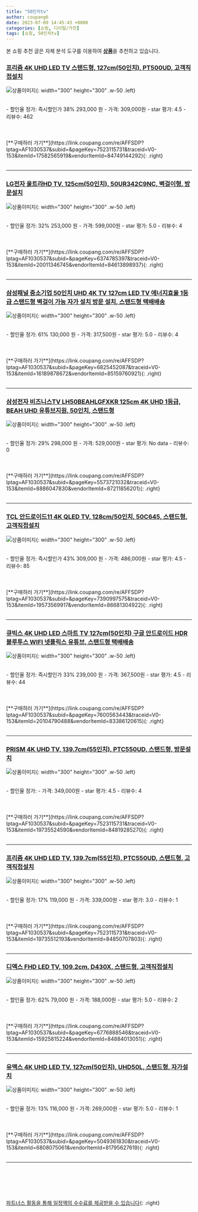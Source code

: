 ```yaml
---
title: "50인치tv"
author: coupang6
date: 2023-07-09 14:45:43 +0800
categories: [쇼핑, 디이털/가전]
tags: [쇼핑, 50인치tv]
---
```


본 쇼핑 추천 글은 자체 분석 도구를 이용하여 [**상품**](https://link.coupang.com/a/bao1ui)을 추천하고 있습니다.

### [프리즘 4K UHD LED TV 스탠드형, 127cm(50인치), PT500UD, 고객직접설치](https://link.coupang.com/re/AFFSDP?lptag=AF1030537&subid=&pageKey=7523115731&traceid=V0-153&itemId=17582565919&vendorItemId=84749144292)

![상품이미지](https://thumbnail9.coupangcdn.com/thumbnails/remote/230x230ex/image/retail/images/378564126354597-eba9251f-c960-46e2-99c3-fc06cfac27ff.jpg){: width="300" height="300" .w-50 .left}


<br>
- 할인율 정가: 즉시할인가 38%  293,000   원
- 가격: 309,000원
- star 평가: 4.5
- 리뷰수: 462
<br>
<br>
<br>
<br>
[**구매하러 가기**](https://link.coupang.com/re/AFFSDP?lptag=AF1030537&subid=&pageKey=7523115731&traceid=V0-153&itemId=17582565919&vendorItemId=84749144292){: .right}
<br>
<br>

---

### [LG전자 울트라HD TV, 125cm(50인치), 50UR342C9NC, 벽걸이형, 방문설치](https://link.coupang.com/re/AFFSDP?lptag=AF1030537&subid=&pageKey=6374785397&traceid=V0-153&itemId=20011346745&vendorItemId=84613898937)

![상품이미지](https://thumbnail8.coupangcdn.com/thumbnails/remote/230x230ex/image/retail/images/7732357312295056-ee774517-f870-4979-9453-e590bf01987f.jpg){: width="300" height="300" .w-50 .left}


<br>
- 할인율 정가: 32%  253,000   원
- 가격: 599,000원
- star 평가: 5.0
- 리뷰수: 4
<br>
<br>
<br>
<br>
[**구매하러 가기**](https://link.coupang.com/re/AFFSDP?lptag=AF1030537&subid=&pageKey=6374785397&traceid=V0-153&itemId=20011346745&vendorItemId=84613898937){: .right}
<br>
<br>

---

### [삼성패널 중소기업 50인치 UHD 4K TV 127cm LED TV 에너지효율 1등급 스탠드형 벽걸이 가능 자가 설치 방문 설치, 스탠드형 택배배송](https://link.coupang.com/re/AFFSDP?lptag=AF1030537&subid=&pageKey=6825452087&traceid=V0-153&itemId=16189878672&vendorItemId=85159760921)

![상품이미지](https://thumbnail9.coupangcdn.com/thumbnails/remote/230x230ex/image/vendor_inventory/ebd9/adb4cb1b3ec66d229197a5a4b46b0108f93dde2e30ae8d1e93ed07f8d3de.jpg){: width="300" height="300" .w-50 .left}


<br>
- 할인율 정가: 61%  130,000   원
- 가격: 317,500원
- star 평가: 5.0
- 리뷰수: 4
<br>
<br>
<br>
<br>
[**구매하러 가기**](https://link.coupang.com/re/AFFSDP?lptag=AF1030537&subid=&pageKey=6825452087&traceid=V0-153&itemId=16189878672&vendorItemId=85159760921){: .right}
<br>
<br>

---

### [삼성전자 비즈니스TV LH50BEAHLGFXKR 125cm 4K UHD 1등급, BEAH UHD 유튜브지원, 50인치, 스탠드형](https://link.coupang.com/re/AFFSDP?lptag=AF1030537&subid=&pageKey=5573721032&traceid=V0-153&itemId=8886047830&vendorItemId=87211856201)

![상품이미지](https://thumbnail10.coupangcdn.com/thumbnails/remote/230x230ex/image/vendor_inventory/006b/02545ba80dfa40f6b33d63306a1fecda335031d558a4a71ec7b4718003fd.jpg){: width="300" height="300" .w-50 .left}


<br>
- 할인율 정가: 29%  298,000   원
- 가격: 529,000원
- star 평가: No data
- 리뷰수: 0
<br>
<br>
<br>
<br>
[**구매하러 가기**](https://link.coupang.com/re/AFFSDP?lptag=AF1030537&subid=&pageKey=5573721032&traceid=V0-153&itemId=8886047830&vendorItemId=87211856201){: .right}
<br>
<br>

---

### [TCL 안드로이드11 4K QLED TV, 128cm/50인치, 50C645, 스탠드형, 고객직접설치](https://link.coupang.com/re/AFFSDP?lptag=AF1030537&subid=&pageKey=7390997575&traceid=V0-153&itemId=19573569917&vendorItemId=86681304922)

![상품이미지](https://thumbnail10.coupangcdn.com/thumbnails/remote/230x230ex/image/retail/images/666317264945096-37386920-eecf-4296-ac63-708a7f579753.jpg){: width="300" height="300" .w-50 .left}


<br>
- 할인율 정가: 즉시할인가 43%  309,000   원
- 가격: 486,000원
- star 평가: 4.5
- 리뷰수: 85
<br>
<br>
<br>
<br>
[**구매하러 가기**](https://link.coupang.com/re/AFFSDP?lptag=AF1030537&subid=&pageKey=7390997575&traceid=V0-153&itemId=19573569917&vendorItemId=86681304922){: .right}
<br>
<br>

---

### [큐빅스 4K UHD LED 스마트 TV 127cm(50인치) 구글 안드로이드 HDR 블루투스 WIFI 넷플릭스 유튜브, 스탠드형 택배배송](https://link.coupang.com/re/AFFSDP?lptag=AF1030537&subid=&pageKey=7600563443&traceid=V0-153&itemId=20104790488&vendorItemId=83386120615)

![상품이미지](https://thumbnail6.coupangcdn.com/thumbnails/remote/230x230ex/image/vendor_inventory/9448/db2edd96ad4f4005621472389baafc581c425ad5058228c7c239641f33b8.jpg){: width="300" height="300" .w-50 .left}


<br>
- 할인율 정가: 즉시할인가 33%  239,000   원
- 가격: 367,500원
- star 평가: 4.5
- 리뷰수: 44
<br>
<br>
<br>
<br>
[**구매하러 가기**](https://link.coupang.com/re/AFFSDP?lptag=AF1030537&subid=&pageKey=7600563443&traceid=V0-153&itemId=20104790488&vendorItemId=83386120615){: .right}
<br>
<br>

---

### [PRISM 4K UHD TV, 139.7cm(55인치), PTC550UD, 스탠드형, 방문설치](https://link.coupang.com/re/AFFSDP?lptag=AF1030537&subid=&pageKey=7523115731&traceid=V0-153&itemId=19735524590&vendorItemId=84819285270)

![상품이미지](https://thumbnail10.coupangcdn.com/thumbnails/remote/230x230ex/image/retail/images/378818782540369-cd4aead5-d610-4835-81c9-33c2b8fab4dd.jpg){: width="300" height="300" .w-50 .left}


<br>
- 할인율 정가: 
- 가격: 349,000원
- star 평가: 4.5
- 리뷰수: 4
<br>
<br>
<br>
<br>
[**구매하러 가기**](https://link.coupang.com/re/AFFSDP?lptag=AF1030537&subid=&pageKey=7523115731&traceid=V0-153&itemId=19735524590&vendorItemId=84819285270){: .right}
<br>
<br>

---

### [프리즘 4K UHD LED TV, 139.7cm(55인치), PTC550UD, 스탠드형, 고객직접설치](https://link.coupang.com/re/AFFSDP?lptag=AF1030537&subid=&pageKey=7523115731&traceid=V0-153&itemId=19735512193&vendorItemId=84850707803)

![상품이미지](https://thumbnail6.coupangcdn.com/thumbnails/remote/230x230ex/image/retail/images/1683189040495080-c00b8ef7-f637-4ac9-b0ec-b6cf01247219.jpg){: width="300" height="300" .w-50 .left}


<br>
- 할인율 정가: 17%  119,000   원
- 가격: 339,000원
- star 평가: 3.0
- 리뷰수: 1
<br>
<br>
<br>
<br>
[**구매하러 가기**](https://link.coupang.com/re/AFFSDP?lptag=AF1030537&subid=&pageKey=7523115731&traceid=V0-153&itemId=19735512193&vendorItemId=84850707803){: .right}
<br>
<br>

---

### [디엑스 FHD LED TV, 109.2cm, D430X, 스탠드형, 고객직접설치](https://link.coupang.com/re/AFFSDP?lptag=AF1030537&subid=&pageKey=6776888546&traceid=V0-153&itemId=15925815224&vendorItemId=84884013051)

![상품이미지](https://thumbnail7.coupangcdn.com/thumbnails/remote/230x230ex/image/vendor_inventory/8329/36eaf22de31c08c7fdebb6a03dd1954686652a4c0a4c7d5643845ef0263a.jpg){: width="300" height="300" .w-50 .left}


<br>
- 할인율 정가: 62%  79,000   원
- 가격: 188,000원
- star 평가: 5.0
- 리뷰수: 2
<br>
<br>
<br>
<br>
[**구매하러 가기**](https://link.coupang.com/re/AFFSDP?lptag=AF1030537&subid=&pageKey=6776888546&traceid=V0-153&itemId=15925815224&vendorItemId=84884013051){: .right}
<br>
<br>

---

### [유맥스 4K UHD LED TV, 127cm(50인치), UHD50L, 스탠드형, 자가설치](https://link.coupang.com/re/AFFSDP?lptag=AF1030537&subid=&pageKey=5049361830&traceid=V0-153&itemId=6808075061&vendorItemId=81795627619)

![상품이미지](https://thumbnail6.coupangcdn.com/thumbnails/remote/230x230ex/image/vendor_inventory/7426/0894c0a2e7ba874d15b2d2664825839b2d7aae10904e7f7b7de92536d8e0.jpg){: width="300" height="300" .w-50 .left}


<br>
- 할인율 정가: 13%  116,000   원
- 가격: 269,000원
- star 평가: 5.0
- 리뷰수: 1
<br>
<br>
<br>
<br>
[**구매하러 가기**](https://link.coupang.com/re/AFFSDP?lptag=AF1030537&subid=&pageKey=5049361830&traceid=V0-153&itemId=6808075061&vendorItemId=81795627619){: .right}
<br>
<br>

---
<br><br><br><br><br> [파트너스 활동을 통해 일정액의 수수료를 제공받을 수 있습니다](https://link.coupang.com/a/bao1ui){: .right}